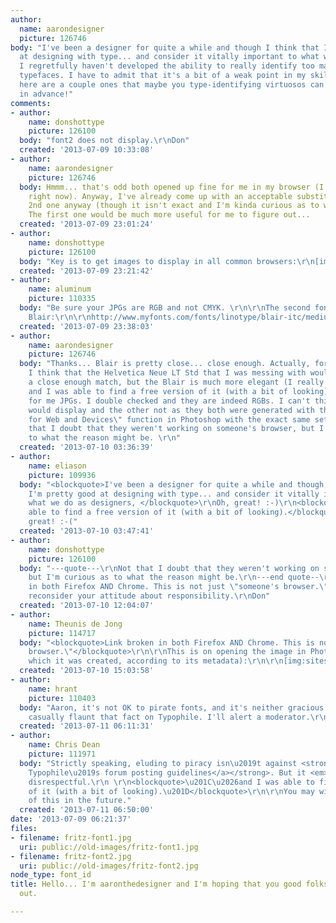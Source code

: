 ```yaml
---
author:
  name: aarondesigner
  picture: 126746
body: "I've been a designer for quite a while and though I think that I'm pretty good
  at designing with type... and consider it vitally important to what we do as designers,
  I regretfully haven't developed the ability to really identify too many different
  typefaces. I have to admit that it's a bit of a weak point in my skill set. Anyway,
  here are a couple ones that maybe you type-identifying virtuosos can readily detect...\r\n\r\nthanx
  in advance!"
comments:
- author:
    name: donshottype
    picture: 126100
  body: "font2 does not display.\r\nDon"
  created: '2013-07-09 10:33:08'
- author:
    name: aarondesigner
    picture: 126746
  body: Hmmm... that's odd both opened up fine for me in my browser (I'm using Safari
    right now). Anyway, I've already come up with an acceptable substitute for the
    2nd one anyway (though it isn't exact and I'm kinda curious as to what it is).
    The first one would be much more useful for me to figure out...
  created: '2013-07-09 23:01:24'
- author:
    name: donshottype
    picture: 126100
  body: "Key is to get images to display in all common browsers:\r\n[img:sites/default/files/old-images/error_6345.jpg]\r\nDon"
  created: '2013-07-09 23:21:42'
- author:
    name: aluminum
    picture: 110335
  body: "Be sure your JPGs are RGB and not CMYK. \r\n\r\nThe second font could be
    Blair:\r\n\r\nhttp://www.myfonts.com/fonts/linotype/blair-itc/medium/"
  created: '2013-07-09 23:38:03'
- author:
    name: aarondesigner
    picture: 126746
  body: "Thanks... Blair is pretty close... close enough. Actually, for what I'm doing
    I think that the Helvetica Neue LT Std that I was messing with would have been
    a close enough match, but the Blair is much more elegant (I really like that typeface)
    and I was able to find a free version of it (with a bit of looking).\r\n\r\nAs
    for me JPGs. I double checked and they are indeed RGBs. I can't think of why one
    would display and the other not as they both were generated with the same \"Save
    for Web and Devices\" function in Photoshop with the exact same settings. Not
    that I doubt that they weren't working on someone's browser, but I'm curious as
    to what the reason might be. \r\n"
  created: '2013-07-10 03:36:39'
- author:
    name: eliason
    picture: 109936
  body: "<blockquote>I've been a designer for quite a while and though I think that
    I'm pretty good at designing with type... and consider it vitally important to
    what we do as designers, </blockquote>\r\nOh, great! :-)\r\n<blockquote>I was
    able to find a free version of it (with a bit of looking).</blockquote>\r\nOh,
    great! :-("
  created: '2013-07-10 03:47:41'
- author:
    name: donshottype
    picture: 126100
  body: "---quote---\r\nNot that I doubt that they weren't working on someone's browser,
    but I'm curious as to what the reason might be.\r\n---end quote--\r\nLink broken
    in both Firefox AND Chrome. This is not just \"someone's browser.\"\r\nyou should
    reconsider your attitude about responsibility.\r\nDon"
  created: '2013-07-10 12:04:07'
- author:
    name: Theunis de Jong
    picture: 114717
  body: "<blockquote>Link broken in both Firefox AND Chrome. This is not just \"someone's
    browser.\"</blockquote>\r\n\r\nThis is on opening the image in Photoshop CS4 (with
    which it was created, according to its metadata):\r\n\r\n[img:sites/default/files/old-images/pscs4_4798.PNG]"
  created: '2013-07-10 15:03:58'
- author:
    name: hrant
    picture: 110403
  body: "Aaron, it's not OK to pirate fonts, and it's neither gracious nor smart to
    casually flaunt that fact on Typophile. I'll alert a moderator.\r\n\r\nhhp\r\n"
  created: '2013-07-11 06:11:31'
- author:
    name: Chris Dean
    picture: 111971
  body: "Strictly speaking, eluding to piracy isn\u2019t against <strong><a href=\"http://typophile.com/readme\">
    Typophile\u2019s forum posting guidelines</a></strong>. But it <em>is</em> a bit
    disrespectful.\r\n \r\n<blockquote>\u201C\u2026and I was able to find a free version
    of it (with a bit of looking).\u201D</blockquote>\r\n\r\nYou may wish to be mindful
    of this in the future."
  created: '2013-07-11 06:50:00'
date: '2013-07-09 06:21:37'
files:
- filename: fritz-font1.jpg
  uri: public://old-images/fritz-font1.jpg
- filename: fritz-font2.jpg
  uri: public://old-images/fritz-font2.jpg
node_type: font_id
title: Hello... I'm aaronthedesigner and I'm hoping that you good folks can help me
  out.

---
```

